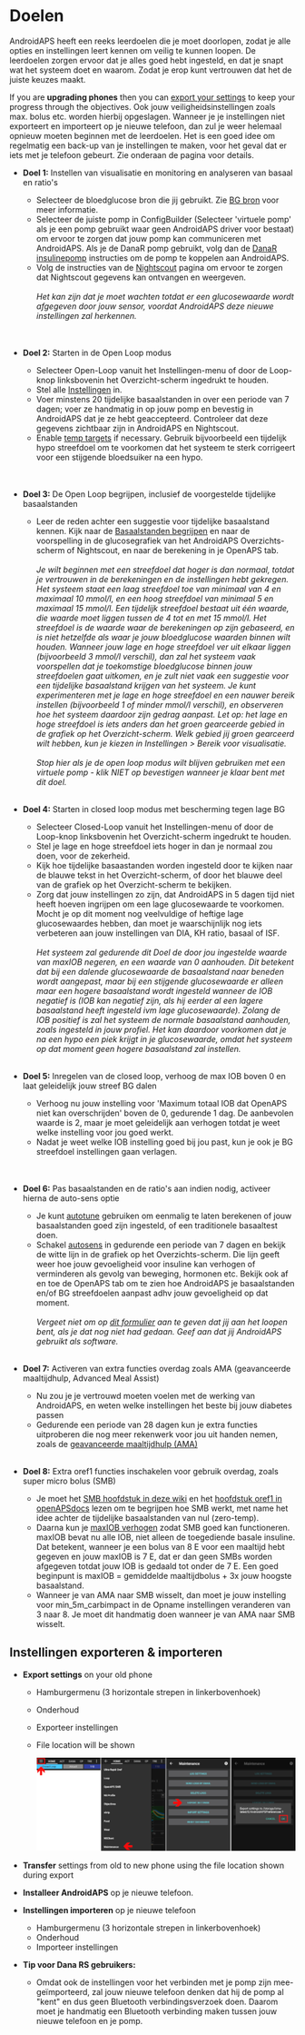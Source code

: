 # Doelen

AndroidAPS heeft een reeks leerdoelen die je moet doorlopen, zodat je alle opties en instellingen leert kennen om veilig te kunnen loopen. De leerdoelen zorgen ervoor dat je alles goed hebt ingesteld, en dat je snapt wat het systeem doet en waarom. Zodat je erop kunt vertrouwen dat het de juiste keuzes maakt.

If you are **upgrading phones** then you can [export your settings](../Usage/Objectives.md#export-import-settings) to keep your progress through the objectives. Ook jouw veiligheidsinstellingen zoals max. bolus etc. worden hierbij opgeslagen. Wanneer je je instellingen niet exporteert en importeert op je nieuwe telefoon, dan zul je weer helemaal opnieuw moeten beginnen met de leerdoelen. Het is een goed idee om regelmatig een back-up van je instellingen te maken, voor het geval dat er iets met je telefoon gebeurt. Zie onderaan de pagina voor details.  

* **Doel 1:** Instellen van visualisatie en monitoring en analyseren van basaal en ratio's 
  * Selecteer de bloedglucose bron die jij gebruikt. Zie [BG bron](../Configuration/BG-Source.md) voor meer informatie.
  * Selecteer de juiste pomp in ConfigBuilder (Selecteer 'virtuele pomp' als je een pomp gebruikt waar geen AndroidAPS driver voor bestaat) om ervoor te zorgen dat jouw pomp kan communiceren met AndroidAPS. Als je de DanaR pomp gebruikt, volg dan de [DanaR insulinepomp](../Configuration/DanaR-Insulin-Pump.md) instructies om de pomp te koppelen aan AndroidAPS.
  * Volg de instructies van de [Nightscout](../Installing-AndroidAPS/Nightscout.md) pagina om ervoor te zorgen dat Nightscout gegevens kan ontvangen en weergeven. <br />&nbsp;  
    _Het kan zijn dat je moet wachten totdat er een glucosewaarde wordt afgegeven door jouw sensor, voordat AndroidAPS deze nieuwe instellingen zal herkennen._ <br />&nbsp;  
     
* **Doel 2:** Starten in de Open Loop modus 
  * Selecteer Open-Loop vanuit het Instellingen-menu of door de Loop-knop linksbovenin het Overzicht-scherm ingedrukt te houden.
  * Stel alle [Instellingen](../Configuration/Preferences.md) in.
  * Voer minstens 20 tijdelijke basaalstanden in over een periode van 7 dagen; voer ze handmatig in op jouw pomp en bevestig in AndroidAPS dat je ze hebt geaccepteerd. Controleer dat deze gegevens zichtbaar zijn in AndroidAPS en Nightscout.
  * Enable [temp targets](../Usage/temptarget.md) if necessary. Gebruik bijvoorbeeld een tijdelijk hypo streefdoel om te voorkomen dat het systeem te sterk corrigeert voor een stijgende bloedsuiker na een hypo. <br />&nbsp;  
     
* **Doel 3:** De Open Loop begrijpen, inclusief de voorgestelde tijdelijke basaalstanden 
  * Leer de reden achter een suggestie voor tijdelijke basaalstand kennen. Kijk naar de [Basaalstanden begrijpen](https://openaps.readthedocs.io/en/latest/docs/While%20You%20Wait%20For%20Gear/Understand-determine-basal.html) en naar de voorspelling in de glucosegrafiek van het AndroidAPS Overzichts-scherm of Nightscout, en naar de berekening in je OpenAPS tab.   
    &nbsp;  
    _Je wilt beginnen met een streefdoel dat hoger is dan normaal, totdat je vertrouwen in de berekeningen en de instellingen hebt gekregen. Het systeem staat een laag streefdoel toe van minimaal van 4 en maximaal 10 mmol/l, en een hoog streefdoel van minimaal 5 en maximaal 15 mmol/l. Een tijdelijk streefdoel bestaat uit één waarde, die waarde moet liggen tussen de 4 tot en met 15 mmol/l. Het streefdoel is de waarde waar de berekeningen op zijn gebaseerd, en is niet hetzelfde als waar je jouw bloedglucose waarden binnen wilt houden. Wanneer jouw lage en hoge streefdoel ver uit elkaar liggen (bijvoorbeeld 3 mmol/l verschil), dan zal het systeem vaak voorspellen dat je toekomstige bloedglucose binnen jouw streefdoelen gaat uitkomen, en je zult niet vaak een suggestie voor een tijdelijke basaalstand krijgen van het systeem. Je kunt experimenteren met je lage en hoge streefdoel en een nauwer bereik instellen (bijvoorbeeld 1 of minder mmol/l verschil), en observeren hoe het systeem daardoor zijn gedrag aanpast. Let op: het lage en hoge streefdoel is iets anders dan het groen gearceerde gebied in de grafiek op het Overzicht-scherm. Welk gebied jij groen gearceerd wilt hebben, kun je kiezen in Instellingen > Bereik voor visualisatie._   
    &nbsp;  
    _Stop hier als je de open loop modus wilt blijven gebruiken met een virtuele pomp - klik NIET op bevestigen wanneer je klaar bent met dit doel._ <br />&nbsp;  
    
* **Doel 4:** Starten in closed loop modus met bescherming tegen lage BG 
  * Selecteer Closed-Loop vanuit het Instellingen-menu of door de Loop-knop linksbovenin het Overzicht-scherm ingedrukt te houden.
  * Stel je lage en hoge streefdoel iets hoger in dan je normaal zou doen, voor de zekerheid.
  * Kijk hoe tijdelijke basaastanden worden ingesteld door te kijken naar de blauwe tekst in het Overzicht-scherm, of door het blauwe deel van de grafiek op het Overzicht-scherm te bekijken.
  * Zorg dat jouw instellingen zo zijn, dat AndroidAPS in 5 dagen tijd niet heeft hoeven ingrijpen om een lage glucosewaarde te voorkomen. Mocht je op dit moment nog veelvuldige of heftige lage glucosewaardes hebben, dan moet je waarschijnlijk nog iets verbeteren aan jouw instellingen van DIA, KH ratio, basaal of ISF. <br />&nbsp;  
    _Het systeem zal gedurende dit Doel de door jou ingestelde waarde van maxIOB negeren, en een waarde van 0 aanhouden. Dit betekent dat bij een dalende glucosewaarde de basaalstand naar beneden wordt aangepast, maar bij een stijgende glucosewaarde er alleen maar een hogere basaalstand wordt ingesteld wanneer de IOB negatief is (IOB kan negatief zijn, als hij eerder al een lagere basaalstand heeft ingesteld ivm lage glucosewaarde). Zolang de IOB positief is zal het systeem de normale basaalstand aanhouden, zoals ingesteld in jouw profiel. Het kan daardoor voorkomen dat je na een hypo een piek krijgt in je glucosewaarde, omdat het systeem op dat moment geen hogere basaalstand zal instellen._ <br />&nbsp;  
    
* **Doel 5:** Inregelen van de closed loop, verhoog de max IOB boven 0 en laat geleidelijk jouw streef BG dalen 
  * Verhoog nu jouw instelling voor 'Maximum totaal IOB dat OpenAPS niet kan overschrijden' boven de 0, gedurende 1 dag. De aanbevolen waarde is 2, maar je moet geleidelijk aan verhogen totdat je weet welke instelling voor jou goed werkt.
  * Nadat je weet welke IOB instelling goed bij jou past, kun je ook je BG streefdoel instellingen gaan verlagen. <br />&nbsp;  
     
* **Doel 6:** Pas basaalstanden en de ratio's aan indien nodig, activeer hierna de auto-sens optie 
  * Je kunt [autotune](https://openaps.readthedocs.io/en/latest/docs/Customize-Iterate/autotune.html) gebruiken om eenmalig te laten berekenen of jouw basaalstanden goed zijn ingesteld, of een traditionele basaaltest doen.
  * Schakel [autosens](../Usage/Open-APS-features.md) in gedurende een periode van 7 dagen en bekijk de witte lijn in de grafiek op het Overzichts-scherm. Die lijn geeft weer hoe jouw gevoeligheid voor insuline kan verhogen of verminderen als gevolg van beweging, hormonen etc. Bekijk ook af en toe de OpenAPS tab om te zien hoe AndroidAPS je basaalstanden en/of BG streefdoelen aanpast adhv jouw gevoeligheid op dat moment. <br />&nbsp;  
    _Vergeet niet om op [dit formulier](http://bit.ly/nowlooping) aan te geven dat jij aan het loopen bent, als je dat nog niet had gedaan. Geef aan dat jij AndroidAPS gebruikt als software._ <br />&nbsp;  
    
* **Doel 7:** Activeren van extra functies overdag zoals AMA (geavanceerde maaltijdhulp, Advanced Meal Assist) 
  * Nu zou je je vertrouwd moeten voelen met de werking van AndroidAPS, en weten welke instellingen het beste bij jouw diabetes passen
  * Gedurende een periode van 28 dagen kun je extra functies uitproberen die nog meer rekenwerk voor jou uit handen nemen, zoals de [geavanceerde maaltijdhulp (AMA)](../Usage/Open-APS-features.html#advanced-meal-assist-ama) <br />&nbsp;  
    
* **Doel 8:** Extra oref1 functies inschakelen voor gebruik overdag, zoals super micro bolus (SMB) 
  * Je moet het [SMB hoofdstuk in deze wiki](../Usage/Open-APS-features.html#super-micro-bolus-smb) en het [hoofdstuk oref1 in openAPSdocs](https://openaps.readthedocs.io/en/latest/docs/Customize-Iterate/oref1.html&quot;) lezen om te begrijpen hoe SMB werkt, met name het idee achter de tijdelijke basaalstanden van nul (zero-temp).
  * Daarna kun je [maxIOB verhogen](../Usage/Open-APS-features.html#maximum-total-iob-openaps-cant-go-over-openaps-max-iob) zodat SMB goed kan functioneren. maxIOB bevat nu alle IOB, niet alleen de toegediende basale insuline. Dat betekent, wanneer je een bolus van 8 E voor een maaltijd hebt gegeven en jouw maxIOB is 7 E, dat er dan geen SMBs worden afgegeven totdat jouw IOB is gedaald tot onder de 7 E. Een goed beginpunt is maxIOB = gemiddelde maaltijdbolus + 3x jouw hoogste basaalstand.
  * Wanneer je van AMA naar SMB wisselt, dan moet je jouw instelling voor min_5m_carbimpact in de Opname instellingen veranderen van 3 naar 8. Je moet dit handmatig doen wanneer je van AMA naar SMB wisselt.

## Instellingen exporteren & importeren

* **Export settings** on your old phone
  
  * Hamburgermenu (3 horizontale strepen in linkerbovenhoek)
  * Onderhoud
  * Exporteer instellingen
  * File location will be shown
    
    ![AAPS export settings](../images/AAPS_ExportSettings.png)

* **Transfer** settings from old to new phone using the file location shown during export

* **Installeer AndroidAPS** op je nieuwe telefoon.
* **Instellingen importeren** op je nieuwe telefoon 
  * Hamburgermenu (3 horizontale strepen in linkerbovenhoek)
  * Onderhoud
  * Importeer instellingen
* **Tip voor Dana RS gebruikers:** 
  * Omdat ook de instellingen voor het verbinden met je pomp zijn mee-geïmporteerd, zal jouw nieuwe telefoon denken dat hij de pomp al "kent" en dus geen Bluetooth verbindingsverzoek doen. Daarom moet je handmatig een Bluetooth verbinding maken tussen jouw nieuwe telefoon en je pomp.